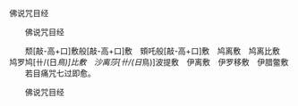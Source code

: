   佛说咒目经
　　




　　佛说咒目经

　　颓[敲-高+口]敷般[敲-高+口]敷　頞吒般[敲-高+口]敷　鸠离敷　鸠离比敷　鸠罗鸠[卄/(日*鳥)]比敷　沙离莎[卄/(日*鳥)]波提敷　伊离敷　伊罗移敷　伊腊鳖敷
　　若目痛咒七过即愈。

　　佛说咒目经


